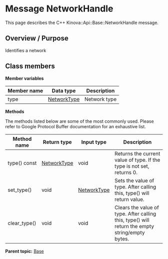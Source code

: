# Message NetworkHandle

This page describes the C++ Kinova::Api::Base::NetworkHandle message.

## Overview / Purpose

Identifies a network

## Class members

 **Member variables** 

|Member name|Data type|Description|
|-----------|---------|-----------|
|type| [NetworkType](enm_Base_NetworkType.md#)|Network type|

 **Methods** 

The methods listed below are some of the most commonly used. Please refer to Google Protocol Buffer documentation for an exhaustive list.

|Method name|Return type|Input type|Description|
|-----------|-----------|----------|-----------|
|type\(\) const| [NetworkType](enm_Base_NetworkType.md#)|void|Returns the current value of type. If the type is not set, returns 0.|
|set\_type\(\)|void| [NetworkType](enm_Base_NetworkType.md#)|Sets the value of type. After calling this, type\(\) will return value.|
|clear\_type\(\)|void|void|Clears the value of type. After calling this, type\(\) will return the empty string/empty bytes.|

**Parent topic:** [Base](../references/summary_Base.md)

